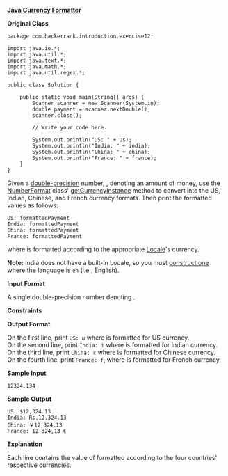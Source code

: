 **[Java Currency Formatter](https://www.hackerrank.com/challenges/java-currency-formatter/problem?isFullScreen=true)**

**Original Class**
```
package com.hackerrank.introduction.exercise12;

import java.io.*;
import java.util.*;
import java.text.*;
import java.math.*;
import java.util.regex.*;

public class Solution {

    public static void main(String[] args) {
        Scanner scanner = new Scanner(System.in);
        double payment = scanner.nextDouble();
        scanner.close();

        // Write your code here.

        System.out.println("US: " + us);
        System.out.println("India: " + india);
        System.out.println("China: " + china);
        System.out.println("France: " + france);
    }
}
```
Given a [double-precision](https://en.wikipedia.org/wiki/Double-precision_floating-point_format) number, , denoting an amount of money, use the [NumberFormat](https://docs.oracle.com/javase/8/docs/api/java/text/NumberFormat.html) class' [getCurrencyInstance](https://docs.oracle.com/javase/8/docs/api/java/text/NumberFormat.html#getCurrencyInstance-java.util.Locale-) method to convert into the US, Indian, Chinese, and French currency formats. Then print the formatted values as follows:

```
US: formattedPayment
India: formattedPayment
China: formattedPayment
France: formattedPayment
```

where is formatted according to the appropriate [Locale](https://docs.oracle.com/javase/8/docs/api/java/util/Locale.html)'s currency.

**Note:** India does not have a built-in Locale, so you must [construct one](https://docs.oracle.com/javase/8/docs/api/java/util/Locale.html#Locale-java.lang.String-java.lang.String-) where the language is `en` (i.e., English).

**Input Format**

A single double-precision number denoting .

**Constraints**

**Output Format**

On the first line, print `US: u` where is formatted for US currency.  
On the second line, print `India: i` where is formatted for Indian currency.  
On the third line, print `China: c` where is formatted for Chinese currency.  
On the fourth line, print `France: f`, where is formatted for French currency.

**Sample Input**

```
12324.134
```

**Sample Output**

```
US: $12,324.13
India: Rs.12,324.13
China: ￥12,324.13
France: 12 324,13 €
```

**Explanation**

Each line contains the value of formatted according to the four countries' respective currencies.